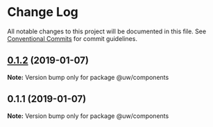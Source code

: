 # Change Log

All notable changes to this project will be documented in this file.
See [Conventional Commits](https://conventionalcommits.org) for commit guidelines.

## [0.1.2](https://github.com/srobinson/unicode-wiki/compare/@uw/components@0.1.1...@uw/components@0.1.2) (2019-01-07)

**Note:** Version bump only for package @uw/components





## 0.1.1 (2019-01-07)

**Note:** Version bump only for package @uw/components
